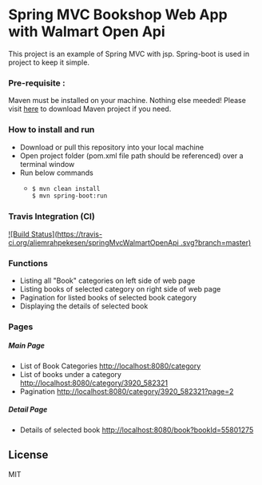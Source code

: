
# Spring MVC Bookshop Web App with Walmart Open Api
This project is an example of Spring MVC with jsp. Spring-boot is used in project to keep it simple.

###  Pre-requisite : 
Maven must be installed on your machine. Nothing else meeded!
Please visit [here](https://maven.apache.org/download.cgi) to download Maven project if you need.

### How to install and run

  - Download or pull this repository into your local machine
  - Open project folder (pom.xml file path should be referenced) over a terminal window
  - Run below commands
    - ```sh
      $ mvn clean install
      $ mvn spring-boot:run

### Travis Integration (CI)
[![Build Status](https://travis-ci.org/aliemrahpekesen/springMvcWalmartOpenApi
.svg?branch=master)](https://travis-ci.org/aliemrahpekesen/springMvcWalmartOpenApi
)

### Functions

  - Listing all "Book" categories on left side of web page
  - Listing books of selected category on right side of web page
  - Pagination for listed books of selected book category
  - Displaying the details of selected book

### Pages
##### Main Page
- List of Book Categories
[http://localhost:8080/category](http://localhost:8080/category)
- List of books under a category
[http://localhost:8080/category/3920_582321](http://localhost:8080/category/3920_582321)
- Pagination 
[http://localhost:8080/category/3920_582321?page=2](http://localhost:8080/category/3920_582321?page=2)
##### Detail Page
- Details of selected book
[http://localhost:8080/book?bookId=55801275](http://localhost:8080/book?bookId=55801275)

License
----
MIT

